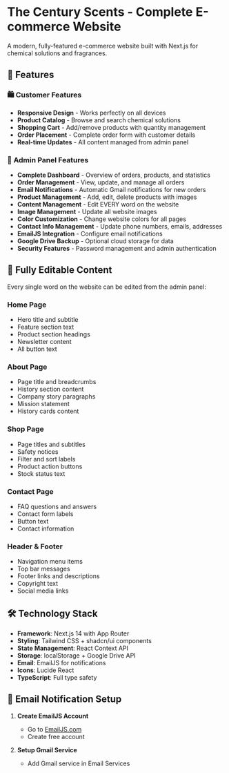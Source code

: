 # The Century Scents - Complete E-commerce Website

A modern, fully-featured e-commerce website built with Next.js for chemical solutions and fragrances.

## 🚀 Features

### 🛍️ **Customer Features**
- **Responsive Design** - Works perfectly on all devices
- **Product Catalog** - Browse and search chemical solutions
- **Shopping Cart** - Add/remove products with quantity management
- **Order Placement** - Complete order form with customer details
- **Real-time Updates** - All content managed from admin panel

### 🔧 **Admin Panel Features**
- **Complete Dashboard** - Overview of orders, products, and statistics
- **Order Management** - View, update, and manage all orders
- **Email Notifications** - Automatic Gmail notifications for new orders
- **Product Management** - Add, edit, delete products with images
- **Content Management** - Edit EVERY word on the website
- **Image Management** - Update all website images
- **Color Customization** - Change website colors for all pages
- **Contact Info Management** - Update phone numbers, emails, addresses
- **EmailJS Integration** - Configure email notifications
- **Google Drive Backup** - Optional cloud storage for data
- **Security Features** - Password management and admin authentication

## 📱 **Fully Editable Content**

Every single word on the website can be edited from the admin panel:

### **Home Page**
- Hero title and subtitle
- Feature section text
- Product section headings
- Newsletter content
- All button text

### **About Page**
- Page title and breadcrumbs
- History section content
- Company story paragraphs
- Mission statement
- History cards content

### **Shop Page**
- Page titles and subtitles
- Safety notices
- Filter and sort labels
- Product action buttons
- Stock status text

### **Contact Page**
- FAQ questions and answers
- Contact form labels
- Button text
- Contact information

### **Header & Footer**
- Navigation menu items
- Top bar messages
- Footer links and descriptions
- Copyright text
- Social media links

## 🛠️ **Technology Stack**

- **Framework**: Next.js 14 with App Router
- **Styling**: Tailwind CSS + shadcn/ui components
- **State Management**: React Context API
- **Storage**: localStorage + Google Drive API
- **Email**: EmailJS for notifications
- **Icons**: Lucide React
- **TypeScript**: Full type safety

## 📧 **Email Notification Setup**

1. **Create EmailJS Account**
   - Go to [EmailJS.com](https://www.emailjs.com/)
   - Create free account

2. **Setup Gmail Service**
   - Add Gmail service in Email Services

